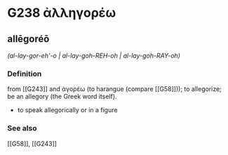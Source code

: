 # G238 ἀλληγορέω

## allēgoréō

_(al-lay-gor-eh'-o | al-lay-goh-REH-oh | al-lay-goh-RAY-oh)_

### Definition

from [[G243]] and ἀγορέω (to harangue (compare [[G58]])); to allegorize; be an allegory (the Greek word itself).

- to speak allegorically or in a figure

### See also

[[G58]], [[G243]]

